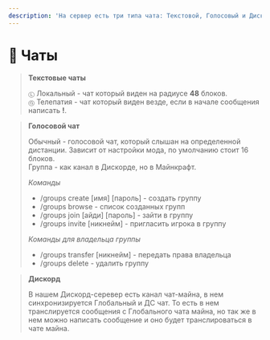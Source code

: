 ```yaml
---
description: 'На сервер есть три типа чата: Текстовой, Голосовый и Дискорд'
---
```


# 💬 Чаты

> ﻿**Текстовые чаты**
>
> `Ⓛ` Локальный - чат который виден на радиусе **48** блоков.\
> `Ⓖ` Телепатия - чат который виден везде, если в начале сообщения написать **!**.

> **Голосовой чат**
>
> Обычный - голосовой чат, который слышан на определенной дистанции. Зависит от настройки мода, по умолчанию стоит 16 блоков. \
> Группа - как канал в Дискорде, но в Майнкрафт.
>
> _Команды_
>
> * /groups create \[имя] \[пароль] - создать группу
> * /groups browse - список созданных групп
> * /groups join \[айди] \[пароль] - зайти в группу
> * /groups invite \[никнейм] - пригласить игрока в группу&#x20;
>
> _Команды для владельца группы_
>
> * /groups transfer \[никнейм] - передать права владельца
> * /groups delete - удалить группу

> **Дискорд**
>
> В нашем Дискорд-серевер есть канал чат-майна, в нем синхронизируется Глобальный и ДС чат. То есть в нем транслируется сообщения с Глобального чата майна, но так же в нем можно написать сообщение и оно будет транслироваться в чате майна.
